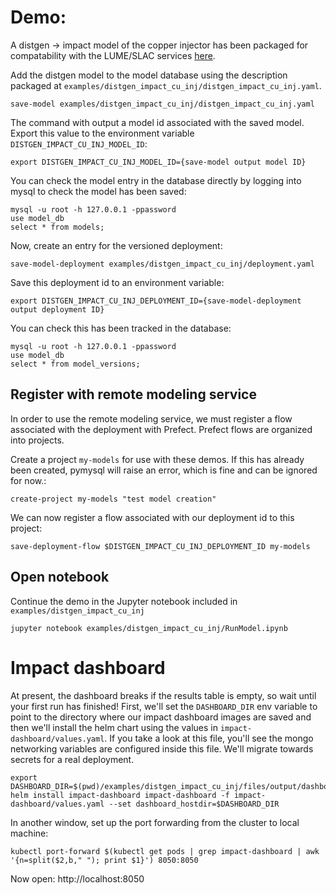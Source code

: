 # Demo:

A distgen -> impact model of the copper injector has been packaged for compatability with the LUME/SLAC services [here](https://github.com/jacquelinegarrahan/distgen-impact-cu-inj-ex).

Add the distgen model to the model database using the description packaged at `examples/distgen_impact_cu_inj/distgen_impact_cu_inj.yaml`.
```
save-model examples/distgen_impact_cu_inj/distgen_impact_cu_inj.yaml
```
The command with output a model id associated with the saved model. Export this value to the environment variable `DISTGEN_IMPACT_CU_INJ_MODEL_ID`:

```
export DISTGEN_IMPACT_CU_INJ_MODEL_ID={save-model output model ID}
```

You can check the model entry in the database directly by logging into mysql to check the model has been saved:
```
mysql -u root -h 127.0.0.1 -ppassword
use model_db
select * from models;
```

Now, create an entry for the versioned deployment:
```
save-model-deployment examples/distgen_impact_cu_inj/deployment.yaml
```
Save this deployment id to an environment variable:
```
export DISTGEN_IMPACT_CU_INJ_DEPLOYMENT_ID={save-model-deployment output deployment ID}
```

You can check this has been tracked in the database:
```
mysql -u root -h 127.0.0.1 -ppassword
use model_db
select * from model_versions;
```

## Register with remote modeling service

In order to use the remote modeling service, we must register a flow associated with the deployment with Prefect. Prefect flows are organized into projects.

Create a project `my-models` for use with these demos. If this has already been created, pymysql will raise an error, which is fine and can be ignored for now.:

```
create-project my-models "test model creation"
```

We can now register a flow associated with our deployment id to this project:

```
save-deployment-flow $DISTGEN_IMPACT_CU_INJ_DEPLOYMENT_ID my-models
```


## Open notebook

Continue the demo in the Jupyter notebook included in `examples/distgen_impact_cu_inj`

```
jupyter notebook examples/distgen_impact_cu_inj/RunModel.ipynb
```

# Impact dashboard

At present, the dashboard breaks if the results table is empty, so wait until your first run has finished! First, we'll set the `DASHBOARD_DIR` env variable to point to the directory where our impact dashboard images are saved and then we'll install the helm chart using the values in `impact-dashboard/values.yaml`. If you take a look at this file, you'll see the mongo networking variables are configured inside this file. We'll migrate towards secrets for a real deployment.
```
export DASHBOARD_DIR=$(pwd)/examples/distgen_impact_cu_inj/files/output/dashboard
helm install impact-dashboard impact-dashboard -f impact-dashboard/values.yaml --set dashboard_hostdir=$DASHBOARD_DIR
```

In another window, set up the port forwarding from the cluster to local machine:
```
kubectl port-forward $(kubectl get pods | grep impact-dashboard | awk '{n=split($2,b," "); print $1}') 8050:8050 
```

Now open:
http://localhost:8050